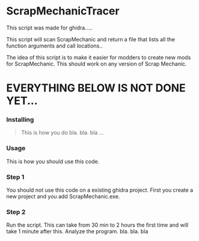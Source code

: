 # ScrapMechanicTracer

This script was made for ghidra.....


This script will scan ScrapMechanic and return a file that lists all the function arguments and call locations..

The idea of this script is to make it easier for modders to create new mods for ScrapMechanic.
This should work on any version of Scrap Mechanic.



# EVERYTHING BELOW IS NOT DONE YET...

### Installing

> This is how you do bla. bla. bla
> ...



### Usage
This is how you should use this code.


### Step 1
You should not use this code on a existing ghidra project. First you create a new project and you add ScrapMechanic.exe.

### Step 2
Run the script. This can take from 30 min to 2 hours the first time and will
take 1 minute after this. Analyze the program. bla. bla. bla

